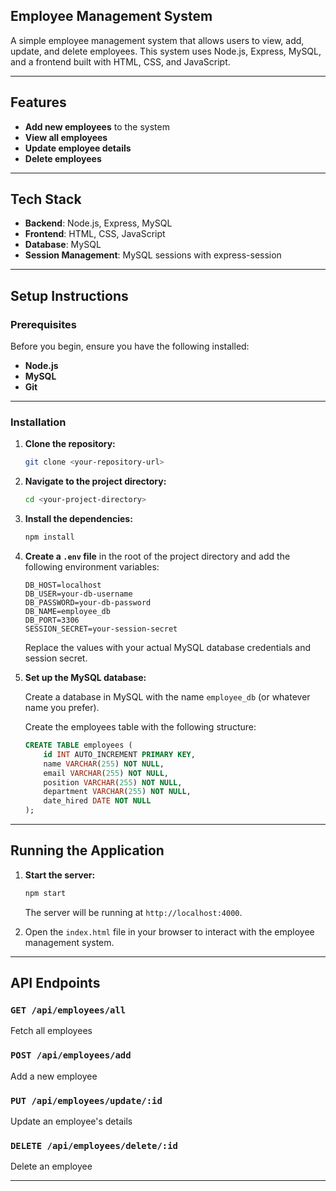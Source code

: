 
## Employee Management System

A simple employee management system that allows users to view, add, update, and delete employees. This system uses Node.js, Express, MySQL, and a frontend built with HTML, CSS, and JavaScript.

---

## Features
- **Add new employees** to the system
- **View all employees**
- **Update employee details**
- **Delete employees**

---

## Tech Stack
- **Backend**: Node.js, Express, MySQL
- **Frontend**: HTML, CSS, JavaScript
- **Database**: MySQL
- **Session Management**: MySQL sessions with express-session

---

## Setup Instructions

### Prerequisites
Before you begin, ensure you have the following installed:

- **Node.js**
- **MySQL**
- **Git**

---

### Installation

1. **Clone the repository:**

    ```bash
    git clone <your-repository-url>
    ```

2. **Navigate to the project directory:**

    ```bash
    cd <your-project-directory>
    ```

3. **Install the dependencies:**

    ```bash
    npm install
    ```

4. **Create a `.env` file** in the root of the project directory and add the following environment variables:

    ```plaintext
    DB_HOST=localhost
    DB_USER=your-db-username
    DB_PASSWORD=your-db-password
    DB_NAME=employee_db
    DB_PORT=3306
    SESSION_SECRET=your-session-secret
    ```

    Replace the values with your actual MySQL database credentials and session secret.

5. **Set up the MySQL database:**

    Create a database in MySQL with the name `employee_db` (or whatever name you prefer).

    Create the employees table with the following structure:

    ```sql
    CREATE TABLE employees (
        id INT AUTO_INCREMENT PRIMARY KEY,
        name VARCHAR(255) NOT NULL,
        email VARCHAR(255) NOT NULL,
        position VARCHAR(255) NOT NULL,
        department VARCHAR(255) NOT NULL,
        date_hired DATE NOT NULL
    );
    ```

---

## Running the Application

1. **Start the server:**

    ```bash
    npm start
    ```

    The server will be running at `http://localhost:4000`.

2. Open the `index.html` file in your browser to interact with the employee management system.

---

## API Endpoints

### `GET /api/employees/all`
Fetch all employees

### `POST /api/employees/add`
Add a new employee

### `PUT /api/employees/update/:id`
Update an employee's details

### `DELETE /api/employees/delete/:id`
Delete an employee

---
